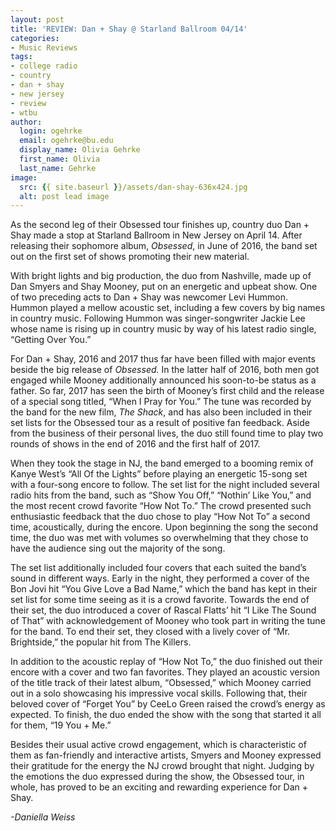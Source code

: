 ```yaml
---
layout: post
title: 'REVIEW: Dan + Shay @ Starland Ballroom 04/14'
categories:
- Music Reviews
tags:
- college radio
- country
- dan + shay
- new jersey
- review
- wtbu
author:
  login: ogehrke
  email: ogehrke@bu.edu
  display_name: Olivia Gehrke
  first_name: Olivia
  last_name: Gehrke
image:
  src: {{ site.baseurl }}/assets/dan-shay-636x424.jpg
  alt: post lead image
---
```



As the second leg of their Obsessed tour finishes up, country duo Dan + Shay made a stop at Starland Ballroom in New Jersey on April 14. After releasing their sophomore album, _Obsessed_, in June of 2016, the band set out on the first set of shows promoting their new material.

With bright lights and big production, the duo from Nashville, made up of Dan Smyers and Shay Mooney, put on an energetic and upbeat show. One of two preceding acts to Dan + Shay was newcomer Levi Hummon. Hummon played a mellow acoustic set, including a few covers by big names in country music. Following Hummon was singer-songwriter Jackie Lee whose name is rising up in country music by way of his latest radio single, “Getting Over You.”

For Dan + Shay, 2016 and 2017 thus far have been filled with major events beside the big release of _Obsessed._ In the latter half of 2016, both men got engaged while Mooney additionally announced his soon-to-be status as a father. So far, 2017 has seen the birth of Mooney’s first child and the release of a special song titled, “When I Pray for You.” The tune was recorded by the band for the new film, _The Shack_, and has also been included in their set lists for the Obsessed tour as a result of positive fan feedback. Aside from the business of their personal lives, the duo still found time to play two rounds of shows in the end of 2016 and the first half of 2017.

When they took the stage in NJ, the band emerged to a booming remix of Kanye West’s “All Of the Lights” before playing an energetic 15-song set with a four-song encore to follow. The set list for the night included several radio hits from the band, such as “Show You Off,” “Nothin’ Like You,” and the most recent crowd favorite “How Not To.” The crowd presented such enthusiastic feedback that the duo chose to play “How Not To” a second time, acoustically, during the encore. Upon beginning the song the second time, the duo was met with volumes so overwhelming that they chose to have the audience sing out the majority of the song.

The set list additionally included four covers that each suited the band’s sound in different ways. Early in the night, they performed a cover of the Bon Jovi hit “You Give Love a Bad Name,” which the band has kept in their set list for some time seeing as it is a crowd favorite. Towards the end of their set, the duo introduced a cover of Rascal Flatts’ hit “I Like The Sound of That” with acknowledgement of Mooney who took part in writing the tune for the band. To end their set, they closed with a lively cover of “Mr. Brightside,” the popular hit from The Killers.

In addition to the acoustic replay of “How Not To,” the duo finished out their encore with a cover and two fan favorites. They played an acoustic version of the title track of their latest album, “Obsessed,” which Mooney carried out in a solo showcasing his impressive vocal skills. Following that, their beloved cover of “Forget You” by CeeLo Green raised the crowd’s energy as expected. To finish, the duo ended the show with the song that started it all for them, “19 You + Me.”

Besides their usual active crowd engagement, which is characteristic of them as fan-friendly and interactive artists, Smyers and Mooney expressed their gratitude for the energy the NJ crowd brought that night. Judging by the emotions the duo expressed during the show, the Obsessed tour, in whole, has proved to be an exciting and rewarding experience for Dan + Shay.

_\-Daniella Weiss_